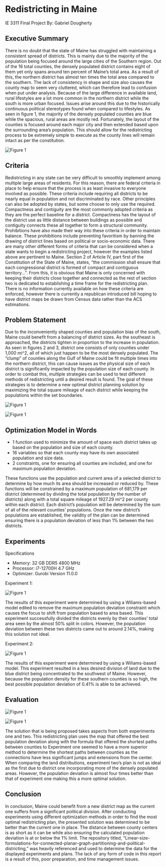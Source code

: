 # Redistricting in Maine
IE 3311 Final Project
By: Gabriel Dougherty

## Executive Summary

There is no doubt that the state of Maine has struggled with maintaining a consistent spread of districts. This is mainly due to the majority of the population being focused around the large cities of the Southern region. Out of the 16 total counties, the densely populated district contains eight of them yet only spans around ten percent of Maine’s total area. As a result of this, the northern district has almost ten times the total area compared to the southern. The lack of consistency in shape and size also causes the county map to seem very cluttered, which can therefore lead to confusion when put under analysis. Because of the large difference in available land, rural lifestyles are a lot more common in the northern district while the south is more urban focused. Issues arise around this due to the historically continuous political stereotypes found when compared to lifestyles. As seen in figure 1, the majority of the densely populated counties are blue while the spacious, rural areas are mostly red. Fortunately, the layout of the counties is focused around each major city and then extended based upon the surrounding area’s population. This should allow for the redistricting process to be extremely simple to execute as the county lines will remain intact as per the constitution.

![Figure 1](readme_pics/pols.png?raw=true)

## Criteria

Redistricting in any state can be very difficult to smoothly implement among multiple large areas of residents. For this reason, there are federal criteria in place to help ensure that the process is as least invasive to everyone involved as possible. These criteria include requiring all districts to be nearly equal in population and not discriminated by race. Other principles can also be adopted by states, but some choose to only use the required. Compactness and contiguity are the most commonly adopted criteria as they are the perfect baseline for a district. Compactness has the layout of the district use as little distance between buildings as possible and contiguity connects these all together to form a structural community. Prohibitions have also made their way into these criteria in order to maintain balance. These prohibitions include preventing favoritism by banning the drawing of district lines based on political or socio-economic data.
There are many other different forms of criteria that can be considered when a state wants to begin a redistricting project, however the examples listed above are pertinent to Maine. Section 2 of Article IV, part first of the Constitution of the State of Maine, states, “the commission shall ensure that each congressional district is formed of compact and contiguous territory...”. From this, it is obvious that Maine is only concerned with keeping their districts close together and connected as the rest of section two is dedicated to establishing a time frame for the redistricting plan. There is no information currently available on how these criteria are enforced, however there is currently a republican introduced bill hoping to have district maps be drawn from Census data rather than the ACS estimations.

## Problem Statement

Due to the inconveniently shaped counties and population bias of the south, Maine could benefit from a balancing of district sizes. As the southeast is approached, the districts tighten in proportion to the increase in population. As seen in figures 2 and 3, district one consists of only counties under 1,000 mi^2, all of which just happen to be the most densely populated. The “clump” of counties along the Gulf of Maine could be fit multiple times into the northern district, this can cause issues as the physical size of each district is significantly impacted by the population size of each county. In order to combat this, multiple strategies can be used to test different methods of redistricting until a desired result is found. The goal of these strategies is to determine a new optimal district planning solution by maximizing the total square mileage of each district while keeping the populations within the set boundaries.

![Figure 1](readme_pics/districts.png?raw=true)

![Figure 1](readme_pics/counties.jpg?raw=true)

## Optimization Model in Words

*	1 function used to minimize the amount of space each district takes up based on the population and size of each county.
* 16 variables so that each county may have its own associated population and size data.
* 2 constraints, one for ensuring all counties are included, and one for maximum population deviation.

These functions use the population and current area of a selected district to determine by how much its area should be increased or reduced by. These functions will be constrained by a maximum population of 681,179 per district (determined by dividing the total population by the number of districts) along with a total square mileage of 1927.29 mi^2 per county within each district. Each district’s population will be determined by the sum of all of the relevant counties’ populations. Once the new district’s populations are established, the validity of the plan can be determined ensuring there is a population deviation of less than 1% between the two districts.

## Experiments

Specifications

* Memory: 32 GB DDR5 4800 MHz
* Processor: i7-12700H 4.7 GHz
* Optimizer: Gurobi Version 11.0.0

Experiment 1:

![Figure 1](readme_pics/Exp1.png?raw=true)


The results of this experiment were determined by using a Wiliams-based model edited to remove the maximum population deviation constraint which causes the focus to shift from population based to area based. This experiment successfully divided the districts evenly by their counties’ total area seen by the almost 50% split in colors. However, the population deviation between these two districts came out to around 2.14%, making this solution not ideal.

Experiment 2:

![Figure 1](readme_pics/Exp2.png?raw=true)

The results of this experiment were determined by using a Wiliams-based model. This experiment resulted in a less desired division of land due to the blue district being concentrated to the southwest of Maine. However, because the population density for these southern counties is so high, the best possible population deviation of 0.41% is able to be achieved.

## Evaluation

![Figure 1](readme_pics/plan.png?raw=true)

![Figure 1](readme_pics/plandata.png?raw=true)

The solution that is being proposed takes aspects from both experiments one and two. This redistricting plan uses the map that offered the best population deviation along with the formula that offered the shortest paths between counties to Experiment one seemed to have a more superior method to determine the shortest paths between counties as the connections have less significant jumps and extensions from the center. When comparing the land distributions, experiment two’s plan is not as ideal as the first due to district one incorporating more of the densely populated areas. However, the population deviation is almost four times better than that of experiment one making this a more optimal solution.

## Conclusion

In conclusion, Maine could benefit from a new district map as the current one suffers from a significant political division. After conducting experiments using different optimization methods in order to find the most optimal redistricting plan, the presented solution was determined to be better than the current one in place. The distance between county centers is as short as it can be while also ensuring the calculated population deviation is at or below the 1% limit. The repository titled, “Linear-size-formulations-for-connected-planar-graph-partitioning-and-political-districting,” was heavily referenced and used to determine the data for the displayed experiments and plans. The lack of any form of code in this report is a result of this, poor preparation, and time management issues.
